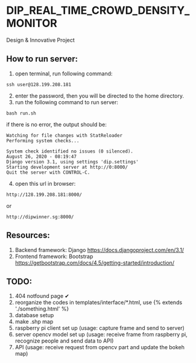 # DIP_REAL_TIME_CROWD_DENSITY_MONITOR
Design &amp; Innovative Project

## How to run server:
1. open terminal, run following command:
<pre><code>ssh user@128.199.208.181</code></pre>
2. enter the password, then you will be directed to the home directory.
3. run the following command to run server:
<pre><code>bash run.sh</code></pre>
if there is no error, the output should be:
<pre><code>Watching for file changes with StatReloader
Performing system checks...

System check identified no issues (0 silenced).
August 26, 2020 - 08:19:47
Django version 3.1, using settings 'dip.settings'
Starting development server at http://0:8000/
Quit the server with CONTROL-C.
</code></pre>
4. open this url in browser:
<pre><code>http://128.199.208.181:8000/</code></pre>
or
<pre><code>http://dipwinner.sg:8000/</code></pre>

## Resources:
1. Backend framework: Django
https://docs.djangoproject.com/en/3.1/
2. Frontend framework: Bootstrap
https://getbootstrap.com/docs/4.5/getting-started/introduction/

## TODO:
1. 404 notfound page ✔
2. reorganize the codes in templates/interface/*.html, use {% extends './something.html' %}
3. database setup
4. make .shp map
5. raspberry pi client set up (usage: capture frame and send to server)
6. server opencv model set up (usage: receive frame from raspberry pi, recognize people and send data to API)
7. API (usage: receive request from opencv part and update the bokeh map)